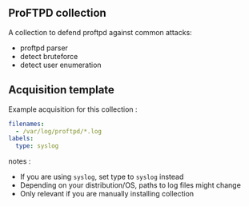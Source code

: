 ## ProFTPD collection

A collection to defend proftpd against common attacks:
 - proftpd parser
 - detect bruteforce
 - detect user enumeration


## Acquisition template

Example acquisition for this collection :

```yaml
filenames:
  - /var/log/proftpd/*.log
labels:
  type: syslog
```


notes :
 -  If you are using `syslog`, set type to `syslog` instead
 -  Depending on your distribution/OS, paths to log files might change
 -  Only relevant if you are manually installing collection
